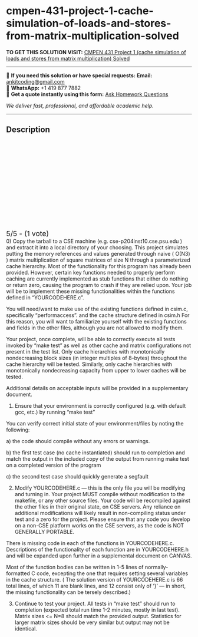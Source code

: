 # cmpen-431-project-1-cache-simulation-of-loads-and-stores-from-matrix-multiplication-solved
**TO GET THIS SOLUTION VISIT:** [CMPEN 431 Project 1 (cache simulation of loads and stores from matrix multiplication) Solved](https://www.ankitcodinghub.com/product/cmpen-431-project-1-cache-simulation-of-loads-and-stores-from-matrix-multiplication-solved/)


---

📩 **If you need this solution or have special requests:** **Email:** ankitcoding@gmail.com  
📱 **WhatsApp:** +1 419 877 7882  
📄 **Get a quote instantly using this form:** [Ask Homework Questions](https://www.ankitcodinghub.com/services/ask-homework-questions/)

*We deliver fast, professional, and affordable academic help.*

---

<h2>Description</h2>



<div class="kk-star-ratings kksr-auto kksr-align-center kksr-valign-top" data-payload="{&quot;align&quot;:&quot;center&quot;,&quot;id&quot;:&quot;11528&quot;,&quot;slug&quot;:&quot;default&quot;,&quot;valign&quot;:&quot;top&quot;,&quot;ignore&quot;:&quot;&quot;,&quot;reference&quot;:&quot;auto&quot;,&quot;class&quot;:&quot;&quot;,&quot;count&quot;:&quot;1&quot;,&quot;legendonly&quot;:&quot;&quot;,&quot;readonly&quot;:&quot;&quot;,&quot;score&quot;:&quot;5&quot;,&quot;starsonly&quot;:&quot;&quot;,&quot;best&quot;:&quot;5&quot;,&quot;gap&quot;:&quot;4&quot;,&quot;greet&quot;:&quot;Rate this product&quot;,&quot;legend&quot;:&quot;5\/5 - (1 vote)&quot;,&quot;size&quot;:&quot;24&quot;,&quot;title&quot;:&quot;CMPEN 431 Project 1 (cache simulation of loads and stores from matrix multiplication) Solved&quot;,&quot;width&quot;:&quot;138&quot;,&quot;_legend&quot;:&quot;{score}\/{best} - ({count} {votes})&quot;,&quot;font_factor&quot;:&quot;1.25&quot;}">

<div class="kksr-stars">

<div class="kksr-stars-inactive">
            <div class="kksr-star" data-star="1" style="padding-right: 4px">


<div class="kksr-icon" style="width: 24px; height: 24px;"></div>
        </div>
            <div class="kksr-star" data-star="2" style="padding-right: 4px">


<div class="kksr-icon" style="width: 24px; height: 24px;"></div>
        </div>
            <div class="kksr-star" data-star="3" style="padding-right: 4px">


<div class="kksr-icon" style="width: 24px; height: 24px;"></div>
        </div>
            <div class="kksr-star" data-star="4" style="padding-right: 4px">


<div class="kksr-icon" style="width: 24px; height: 24px;"></div>
        </div>
            <div class="kksr-star" data-star="5" style="padding-right: 4px">


<div class="kksr-icon" style="width: 24px; height: 24px;"></div>
        </div>
    </div>

<div class="kksr-stars-active" style="width: 138px;">
            <div class="kksr-star" style="padding-right: 4px">


<div class="kksr-icon" style="width: 24px; height: 24px;"></div>
        </div>
            <div class="kksr-star" style="padding-right: 4px">


<div class="kksr-icon" style="width: 24px; height: 24px;"></div>
        </div>
            <div class="kksr-star" style="padding-right: 4px">


<div class="kksr-icon" style="width: 24px; height: 24px;"></div>
        </div>
            <div class="kksr-star" style="padding-right: 4px">


<div class="kksr-icon" style="width: 24px; height: 24px;"></div>
        </div>
            <div class="kksr-star" style="padding-right: 4px">


<div class="kksr-icon" style="width: 24px; height: 24px;"></div>
        </div>
    </div>
</div>


<div class="kksr-legend" style="font-size: 19.2px;">
            5/5 - (1 vote)    </div>
    </div>
0) Copy the tarball to a CSE machine (e.g. cse-p204inst10.cse.psu.edu ) and extract it into a local directory of your choosing. This project simulates putting the memory references and values generated through naive ( O(N3) ) matrix multiplication of square matrices of size N through a parameterized cache hierarchy. Most of the functionality for this program has already been provided. However, certain key functions needed to properly perform caching are currently implemented as stub functions that either do nothing or return zero, causing the program to crash if they are relied upon. Your job will be to implement these missing functionalities within the functions defined in “YOURCODEHERE.c”.

You will need/want to make use of the existing functions defined in csim.c, specifically “performaccess”. and the cache structure defined in csim.h For this reason, you will want to familiarize yourself with the existing functions and fields in the other files, although you are not allowed to modify them.

Your project, once complete, will be able to correctly execute all tests invoked by “make test” as well as other cache and matrix configurations not present in the test list. Only cache hierarchies with monotonically nondecreasing block sizes (in integer multiples of 8-bytes) throughout the cache hierarchy will be tested. Similarly, only cache hierarchies with monotonically nondecreasing capacity from upper to lower caches will be tested.

Additional details on acceptable inputs will be provided in a supplementary document.

1) Ensure that your environment is correctly configured (e.g. with default gcc, etc.) by running “make test”

You can verify correct initial state of your environment/files by noting the following:

a) the code should compile without any errors or warnings.

b) the first test case (no cache instantiated) should run to completion and match the output in the included copy of the output from running make test on a completed version of the program

c) the second test case should quickly generate a segfault

2) Modify YOURCODEHERE.c — this is the only file you will be modifying and turning in. Your project MUST compile without modification to the makefile, or any other source files. Your code will be recompiled against the other files in their original state, on CSE servers. Any reliance on additional modifications will likely result in non-compiling status under test and a zero for the project. Please ensure that any code you develop on a non-CSE platform works on the CSE servers, as the code is NOT GENERALLY PORTABLE.

There is missing code in each of the functions in YOURCODEHERE.c. Descriptions of the functionality of each function are in YOURCODEHERE.h and will be expanded upon further in a supplemental document on CANVAS.

Most of the function bodies can be written in 1-5 lines of normally-formatted C code, excepting the one that requires setting several variables in the cache structure. ( The solution version of YOURCODEHERE.c is 66 total lines, of which 11 are blank lines, and 12 consist only of ‘}’ — in short, the missing functionality can be tersely described.)

3) Continue to test your project. All tests in “make test” should run to completion (expected total run time 1-2 minutes, mostly in last test). Matrix sizes &lt;= N=8 should match the provided output. Statistics for larger matrix sizes should be very similar but output may not be identical.
